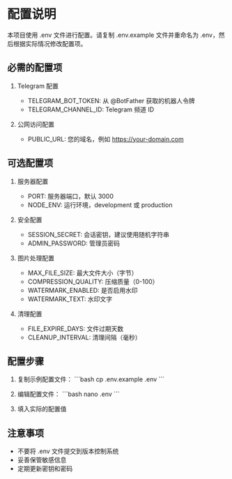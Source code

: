 # 配置说明

本项目使用 .env 文件进行配置。请复制 .env.example 文件并重命名为 .env，然后根据实际情况修改配置项。

## 必需的配置项

1. Telegram 配置
   - TELEGRAM_BOT_TOKEN: 从 @BotFather 获取的机器人令牌
   - TELEGRAM_CHANNEL_ID: Telegram 频道 ID

2. 公网访问配置
   - PUBLIC_URL: 您的域名，例如 https://your-domain.com

## 可选配置项

1. 服务器配置
   - PORT: 服务器端口，默认 3000
   - NODE_ENV: 运行环境，development 或 production

2. 安全配置
   - SESSION_SECRET: 会话密钥，建议使用随机字符串
   - ADMIN_PASSWORD: 管理员密码

3. 图片处理配置
   - MAX_FILE_SIZE: 最大文件大小（字节）
   - COMPRESSION_QUALITY: 压缩质量（0-100）
   - WATERMARK_ENABLED: 是否启用水印
   - WATERMARK_TEXT: 水印文字

4. 清理配置
   - FILE_EXPIRE_DAYS: 文件过期天数
   - CLEANUP_INTERVAL: 清理间隔（毫秒）

## 配置步骤

1. 复制示例配置文件：
   \`\`\`bash
   cp .env.example .env
   \`\`\`

2. 编辑配置文件：
   \`\`\`bash
   nano .env
   \`\`\`

3. 填入实际的配置值

## 注意事项

- 不要将 .env 文件提交到版本控制系统
- 妥善保管敏感信息
- 定期更新密钥和密码